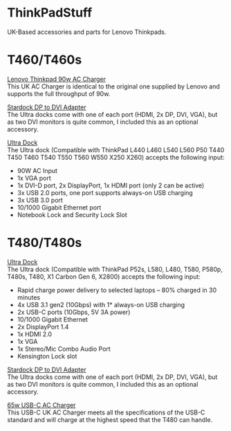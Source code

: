 # ThinkPadStuff
UK-Based accessories and parts for Lenovo Thinkpads.



# T460/T460s

[Lenovo Thinkpad 90w AC Charger](https://amzn.to/2x0QFiX)  
This UK AC Charger is identical to the original one supplied by Lenovo and supports the full throughput of 90w.

[Stardock DP to DVI Adapter](https://amzn.to/2QnLbXg)  
The Ultra docks come with one of each port (HDMI, 2x DP, DVI, VGA), but as two DVI monitors is quite common, I included this as an optional accessory.

[Ultra Dock](https://amzn.to/2Qmoxik)  
The Ultra dock (Compatible with ThinkPad L440 L460 L540 L560 P50 T440 T450 T460 T540 T550 T560 W550 X250 X260) accepts the following input:
- 90W AC Input
- 1x VGA port
- 1x DVI-D port, 2x DisplayPort, 1x HDMI port (only 2 can be active)
- 3x USB 2.0 ports, one port supports always-on USB charging
- 3x USB 3.0 port
- 10/1000 Gigabit Ethernet port
- Notebook Lock and Security Lock Slot

# T480/T480s

[Ultra Dock](https://amzn.to/2N7TFnJ)  
The Ultra dock (Compatible with ThinkPad P52s, L580, L480, T580, P580p, T480s, T480, X1 Carbon Gen 6, X2800) accepts the following input:
- Rapid charge power delivery to selected laptops – 80% charged in 30 minutes
- 4x USB 3.1 gen2 (10Gbps) with 1* always-on USB charging
- 2x USB-C ports (10Gbps, 5V 3A power)
- 10/1000 Gigabit Ethernet
- 2x DisplayPort 1.4
- 1x HDMI 2.0
- 1x VGA
- 1x Stereo/Mic Combo Audio Port
- Kensington Lock slot


[Stardock DP to DVI Adapter](https://amzn.to/2QnLbXg)  
The Ultra docks come with one of each port (HDMI, 2x DP, DVI, VGA), but as two DVI monitors is quite common, I included this as an optional accessory.


[65w USB-C AC Charger](https://amzn.to/2NCIFhx)  
This USB-C UK AC Charger meets all the specifications of the USB-C standard and will charge at the highest speed that the T480 can handle.
